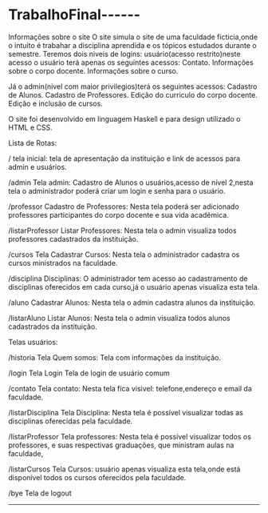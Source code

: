 # TrabalhoFinal------
Informações sobre o site
O site  simula o site de uma faculdade ficticia,onde o intuito é trabahar a disciplina aprendida e os tópicos estudados durante o semestre.
Teremos dois niveis de logins: usuário(acesso restrito)neste acesso o usuário terá apenas os seguintes acessos:
Contato.
Informações sobre o corpo docente.
Informações sobre o curso.

Já o admin(nivel com maior privilegios)terá os seguintes acessos:
Cadastro de Alunos.
Cadastro de Professores.
Edição do curriculo do corpo docente.
Edição e inclusão de cursos.

O site  foi desenvolvido em linguagem Haskell e para design utilizado o HTML e CSS.

Lista de Rotas:

/ 
tela inicial:
tela de apresentação da instituição e link de acessos para admin e usuários.

/admin
Tela admin:
Cadastro de Alunos o usuários,acesso de nível 2,nesta tela o administrador poderá criar um login e senha para o usuário.

/professor
Cadastro de Professores:
Nesta tela poderá ser adicionado professores participantes do corpo docente e sua vida acadêmica.

/listarProfessor
Listar Professores:
Nesta tela o admin visualiza todos professores cadastrados da instituição.

/cursos
Tela Cadastrar Cursos:
Nesta tela o administrador cadastra os cursos  ministrados na faculdade.

/disciplina
Disciplinas:
O administrador tem acesso ao cadastramento de disciplinas oferecidos em cada curso,já o usuário  apenas  visualiza esta tela.

/aluno
Cadastrar Alunos:
Nesta tela o admin cadastra alunos da instituição.

/listarAluno
Listar Alunos:
Nesta tela o admin visualiza todos alunos  cadastrados da instituição.

Telas usuários:

/historia
Tela Quem somos:
Tela  com informações da instituição.

/login
Tela Login
Tela de login de usuário comum

/contato
Tela contato:
Nesta tela fica visivel: telefone,endereço e email da faculdade.

/listarDisciplina
Tela Disciplina:
Nesta tela é possível visualizar todas as disciplinas oferecidas pela faculdade.

/listarProfessor
Tela professores:
Nesta tela é possível visualizar todos os professores, e suas respectivas graduações, que ministram aulas na faculdade,

/listarCursos
Tela Cursos:
usuário apenas visualiza esta tela,onde está disponível todos os cursos oferecidos pela faculdade.

/bye
Tela de logout
 
 ----
 


